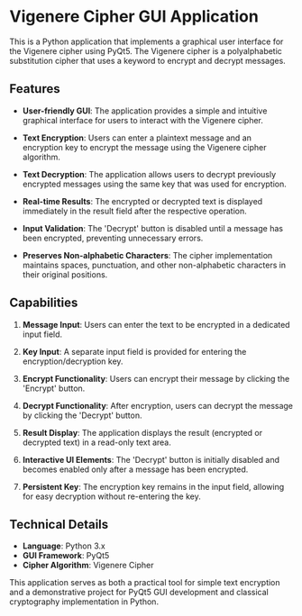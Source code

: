 # Vigenere Cipher GUI Application

This is a Python application that implements a graphical user interface for the Vigenere cipher using PyQt5. The Vigenere cipher is a polyalphabetic substitution cipher that uses a keyword to encrypt and decrypt messages.

## Features

- **User-friendly GUI**: The application provides a simple and intuitive graphical interface for users to interact with the Vigenere cipher.

- **Text Encryption**: Users can enter a plaintext message and an encryption key to encrypt the message using the Vigenere cipher algorithm.

- **Text Decryption**: The application allows users to decrypt previously encrypted messages using the same key that was used for encryption.

- **Real-time Results**: The encrypted or decrypted text is displayed immediately in the result field after the respective operation.

- **Input Validation**: The 'Decrypt' button is disabled until a message has been encrypted, preventing unnecessary errors.

- **Preserves Non-alphabetic Characters**: The cipher implementation maintains spaces, punctuation, and other non-alphabetic characters in their original positions.

## Capabilities

1. **Message Input**: Users can enter the text to be encrypted in a dedicated input field.

2. **Key Input**: A separate input field is provided for entering the encryption/decryption key.

3. **Encrypt Functionality**: Users can encrypt their message by clicking the 'Encrypt' button.

4. **Decrypt Functionality**: After encryption, users can decrypt the message by clicking the 'Decrypt' button.

5. **Result Display**: The application displays the result (encrypted or decrypted text) in a read-only text area.

6. **Interactive UI Elements**: The 'Decrypt' button is initially disabled and becomes enabled only after a message has been encrypted.

7. **Persistent Key**: The encryption key remains in the input field, allowing for easy decryption without re-entering the key.

## Technical Details

- **Language**: Python 3.x
- **GUI Framework**: PyQt5
- **Cipher Algorithm**: Vigenere Cipher

This application serves as both a practical tool for simple text encryption and a demonstrative project for PyQt5 GUI development and classical cryptography implementation in Python.
